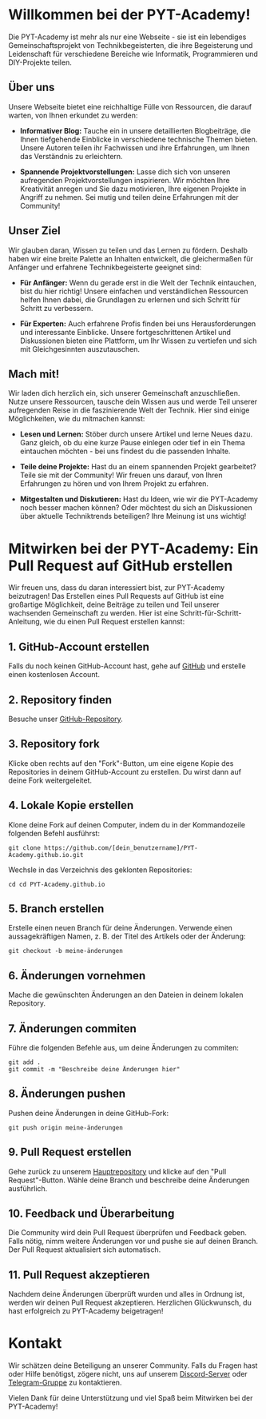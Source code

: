 # Willkommen bei der PYT-Academy!

Die PYT-Academy ist mehr als nur eine Webseite - sie ist ein lebendiges Gemeinschaftsprojekt von Technikbegeisterten, die ihre Begeisterung und Leidenschaft für verschiedene Bereiche wie Informatik, Programmieren und DIY-Projekte teilen.

## Über uns

Unsere Webseite bietet eine reichhaltige Fülle von Ressourcen, die darauf warten, von Ihnen erkundet zu werden:

- **Informativer Blog:** Tauche ein in unsere detaillierten Blogbeiträge, die Ihnen tiefgehende Einblicke in verschiedene technische Themen bieten. Unsere Autoren teilen ihr Fachwissen und ihre Erfahrungen, um Ihnen das Verständnis zu erleichtern.

- **Spannende Projektvorstellungen:** Lasse dich sich von unseren aufregenden Projektvorstellungen inspirieren. Wir möchten Ihre Kreativität anregen und Sie dazu motivieren, Ihre eigenen Projekte in Angriff zu nehmen. Sei mutig und teilen deine Erfahrungen mit der Community!

## Unser Ziel

Wir glauben daran, Wissen zu teilen und das Lernen zu fördern. Deshalb haben wir eine breite Palette an Inhalten entwickelt, die gleichermaßen für Anfänger und erfahrene Technikbegeisterte geeignet sind:

- **Für Anfänger:** Wenn du gerade erst in die Welt der Technik eintauchen, bist du hier richtig! Unsere einfachen und verständlichen Ressourcen helfen Ihnen dabei, die Grundlagen zu erlernen und sich Schritt für Schritt zu verbessern.

- **Für Experten:** Auch erfahrene Profis finden bei uns Herausforderungen und interessante Einblicke. Unsere fortgeschrittenen Artikel und Diskussionen bieten eine Plattform, um Ihr Wissen zu vertiefen und sich mit Gleichgesinnten auszutauschen.

## Mach mit!

Wir laden dich herzlich ein, sich unserer Gemeinschaft anzuschließen. Nutze unsere Ressourcen, tausche dein Wissen aus und werde Teil unserer aufregenden Reise in die faszinierende Welt der Technik. Hier sind einige Möglichkeiten, wie du mitmachen kannst:

- **Lesen und Lernen:** Stöber durch unsere Artikel und lerne Neues dazu. Ganz gleich, ob du eine kurze Pause einlegen oder tief in ein Thema eintauchen möchten - bei uns findest du die passenden Inhalte.

- **Teile deine Projekte:** Hast du an einem spannenden Projekt gearbeitet? Teile sie mit der Community! Wir freuen uns darauf, von Ihren Erfahrungen zu hören und von Ihrem Projekt zu erfahren.

- **Mitgestalten und Diskutieren:** Hast du Ideen, wie wir die PYT-Academy noch besser machen können? Oder möchtest du sich an Diskussionen über aktuelle Techniktrends beteiligen? Ihre Meinung ist uns wichtig!

# Mitwirken bei der PYT-Academy: Ein Pull Request auf GitHub erstellen

Wir freuen uns, dass du daran interessiert bist, zur PYT-Academy beizutragen! Das Erstellen eines Pull Requests auf GitHub ist eine großartige Möglichkeit, deine Beiträge zu teilen und Teil unserer wachsenden Gemeinschaft zu werden. Hier ist eine Schritt-für-Schritt-Anleitung, wie du einen Pull Request erstellen kannst:

## 1. GitHub-Account erstellen

Falls du noch keinen GitHub-Account hast, gehe auf [GitHub](https://github.com/) und erstelle einen kostenlosen Account.

## 2. Repository finden

Besuche unser [GitHub-Repository](https://github.com/PYT-Academy/PYT-Academy.github.io).

## 3. Repository fork

Klicke oben rechts auf den "Fork"-Button, um eine eigene Kopie des Repositories in deinem GitHub-Account zu erstellen. Du wirst dann auf deine Fork weitergeleitet.

## 4. Lokale Kopie erstellen

Klone deine Fork auf deinen Computer, indem du in der Kommandozeile folgenden Befehl ausführst:

```git clone https://github.com/[dein_benutzername]/PYT-Academy.github.io.git```

Wechsle in das Verzeichnis des geklonten Repositories:

```cd cd PYT-Academy.github.io```

## 5. Branch erstellen

Erstelle einen neuen Branch für deine Änderungen. Verwende einen aussagekräftigen Namen, z. B. der Titel des Artikels oder der Änderung:

```git checkout -b meine-änderungen```

## 6. Änderungen vornehmen

Mache die gewünschten Änderungen an den Dateien in deinem lokalen Repository.

## 7. Änderungen commiten

Führe die folgenden Befehle aus, um deine Änderungen zu commiten:

```git add .```\
```git commit -m "Beschreibe deine Änderungen hier"```

## 8. Änderungen pushen

Pushen deine Änderungen in deine GitHub-Fork:

```git push origin meine-änderungen```


## 9. Pull Request erstellen

Gehe zurück zu unserem [Hauptrepository](https://github.com/PYT-Academy/PYT-Academy.github.io) und klicke auf den "Pull Request"-Button. Wähle deine Branch und beschreibe deine Änderungen ausführlich.

## 10. Feedback und Überarbeitung

Die Community wird dein Pull Request überprüfen und Feedback geben. Falls nötig, nimm weitere Änderungen vor und pushe sie auf deinen Branch. Der Pull Request aktualisiert sich automatisch.

## 11. Pull Request akzeptieren

Nachdem deine Änderungen überprüft wurden und alles in Ordnung ist, werden wir deinen Pull Request akzeptieren. Herzlichen Glückwunsch, du hast erfolgreich zu PYT-Academy beigetragen!


# Kontakt

Wir schätzen deine Beteiligung an unserer Community. Falls du Fragen hast oder Hilfe benötigst, zögere nicht, uns auf unserem [Discord-Server](https://discord.gg/ksyQcg9JS5) oder [Telegram-Gruppe](https://t.me/IT_Systemhaus) zu kontaktieren.

Vielen Dank für deine Unterstützung und viel Spaß beim Mitwirken bei der PYT-Academy!
